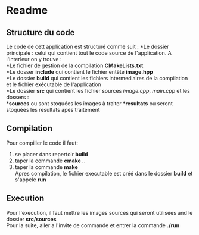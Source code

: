 # Readme 


## Structure du code 
Le code de cett application est structuré comme suit : 
*Le dossier principale : celui qui contient tout le code source de l'application. A l'interieur on y trouve :  
	*Le fichier de gestion de la compilation __CMakeLists.txt__  
	*Le dosser __include__ qui contient le fichier entête __image.hpp__  
	*Le dossier __build__ qui contient les fichiers intermediaires de la compilation et le fichier exécutable de l'application  
	*Le dossier __src__ qui contient les fichier sources *image.cpp*, *main.cpp* et les dossers :   
		*__sources__ ou sont stoquées les images à traiter 
		*__resultats__ ou seront stoquées les resultats apès traitement

## Compilation 
Pour compilier le code il faut:  
1. se placer dans repertoir __build__ 
2. taper la commande __cmake ..__  
3. taper la commande __make__  
Apres compilation, le fichier executable est créé dans le dossier __build__ et s'appele __run__   

## Execution 
Pour l'execution, il faut mettre les images sources qui seront utilisées and le dossier __src/sources__  
Pour la suite, aller a l'invite de commande et entrer la commande __./run__  
 

